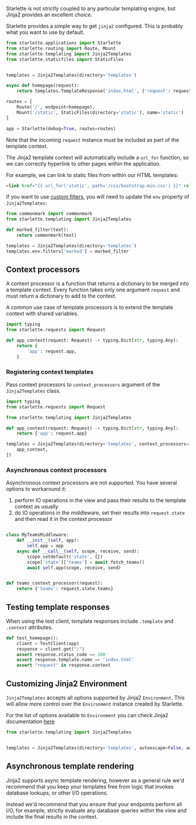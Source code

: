 Starlette is not *strictly* coupled to any particular templating engine, but
Jinja2 provides an excellent choice.

Starlette provides a simple way to get `jinja2` configured. This is probably
what you want to use by default.

```python
from starlette.applications import Starlette
from starlette.routing import Route, Mount
from starlette.templating import Jinja2Templates
from starlette.staticfiles import StaticFiles


templates = Jinja2Templates(directory='templates')

async def homepage(request):
    return templates.TemplateResponse('index.html', {'request': request})

routes = [
    Route('/', endpoint=homepage),
    Mount('/static', StaticFiles(directory='static'), name='static')
]

app = Starlette(debug=True, routes=routes)
```

Note that the incoming `request` instance must be included as part of the
template context.

The Jinja2 template context will automatically include a `url_for` function,
so we can correctly hyperlink to other pages within the application.

For example, we can link to static files from within our HTML templates:

```html
<link href="{{ url_for('static', path='/css/bootstrap.min.css') }}" rel="stylesheet">
```

If you want to use [custom filters][jinja2], you will need to update the `env`
property of `Jinja2Templates`:

```python
from commonmark import commonmark
from starlette.templating import Jinja2Templates

def marked_filter(text):
    return commonmark(text)

templates = Jinja2Templates(directory='templates')
templates.env.filters['marked'] = marked_filter
```

## Context processors

A context processor is a function that returns a dictionary to be merged into a template context.
Every function takes only one argument `request` and must return a dictionary to add to the context.

A common use case of template processors is to extend the template context with shared variables.

```python
import typing
from starlette.requests import Request

def app_context(request: Request) -> typing.Dict[str, typing.Any]:
    return {
        'app': request.app,
    }
```

### Registering context templates

Pass context processors to `context_processors` argument of the `Jinja2Templates` class.

```python
import typing
from starlette.requests import Request

from starlette.templating import Jinja2Templates

def app_context(request: Request) -> typing.Dict[str, typing.Any]:
    return {'app': request.app}

templates = Jinja2Templates(directory='templates', context_processors=[
    app_context,
])
```

### Asynchronous context processors

Asynchronous context processors are not supported. You have several options to workaround it:
1. perform IO operations in the view and pass their results to the template context as usually
2. do IO operations in the middleware, set their results into `request.state` and then read it in the context processor

```python

class MyTeamsMiddleware:
    def __init__(self, app):
        self.app = app
    async def __call__(self, scope, receive, send):
        scope.setdefault('state', {})
        scope['state']['teams'] = await fetch_teams()
        await self.app(scope, receive, send)


def teams_context_processor(request):
    return {'teams': request.state.teams}

```



## Testing template responses

When using the test client, template responses include `.template` and `.context`
attributes.

```python
def test_homepage():
    client = TestClient(app)
    response = client.get("/")
    assert response.status_code == 200
    assert response.template.name == 'index.html'
    assert "request" in response.context
```

## Customizing Jinja2 Environment

`Jinja2Templates` accepts all options supported by Jinja2 `Environment`.
This will allow more control over the `Environment` instance created by Starlette.

For the list of options available to `Environment` you can check Jinja2 documentation [here](https://jinja.palletsprojects.com/en/3.0.x/api/#jinja2.Environment)

```python
from starlette.templating import Jinja2Templates


templates = Jinja2Templates(directory='templates', autoescape=False, auto_reload=True)
```

## Asynchronous template rendering

Jinja2 supports async template rendering, however as a general rule
we'd recommend that you keep your templates free from logic that invokes
database lookups, or other I/O operations.

Instead we'd recommend that you ensure that your endpoints perform all I/O,
for example, strictly evaluate any database queries within the view and
include the final results in the context.

[jinja2]: https://jinja.palletsprojects.com/en/3.0.x/api/?highlight=environment#writing-filters

